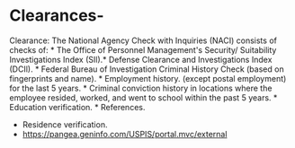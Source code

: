 # Clearances-
Clearance: The National Agency Check with Inquiries (NACI) consists of checks of: * The Office of Personnel Management's Security/ Suitability Investigations Index (SIl).*
Defense Clearance and
Investigations Index (DCIl). * Federal Bureau of Investigation Criminal
History Check (based on fingerprints and name). * Employment history. (except postal employment) for the last 5 years. * Criminal conviction history in locations where the employee resided, worked, and went to school within the past 5 years. * Education verification. * References.
* Residence verification.
* https://pangea.geninfo.com/USPIS/portal.mvc/external
